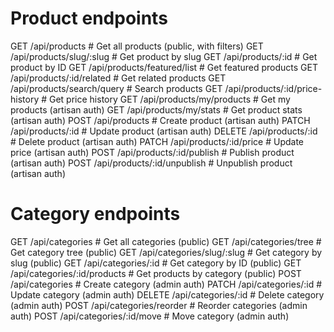 # Product endpoints

GET /api/products # Get all products (public, with filters)
GET /api/products/slug/:slug # Get product by slug
GET /api/products/:id # Get product by ID
GET /api/products/featured/list # Get featured products
GET /api/products/:id/related # Get related products
GET /api/products/search/query # Search products
GET /api/products/:id/price-history # Get price history
GET /api/products/my/products # Get my products (artisan auth)
GET /api/products/my/stats # Get product stats (artisan auth)
POST /api/products # Create product (artisan auth)
PATCH /api/products/:id # Update product (artisan auth)
DELETE /api/products/:id # Delete product (artisan auth)
PATCH /api/products/:id/price # Update price (artisan auth)
POST /api/products/:id/publish # Publish product (artisan auth)
POST /api/products/:id/unpublish # Unpublish product (artisan auth)

# Category endpoints

GET /api/categories # Get all categories (public)
GET /api/categories/tree # Get category tree (public)
GET /api/categories/slug/:slug # Get category by slug (public)
GET /api/categories/:id # Get category by ID (public)
GET /api/categories/:id/products # Get products by category (public)
POST /api/categories # Create category (admin auth)
PATCH /api/categories/:id # Update category (admin auth)
DELETE /api/categories/:id # Delete category (admin auth)
POST /api/categories/reorder # Reorder categories (admin auth)
POST /api/categories/:id/move # Move category (admin auth)
